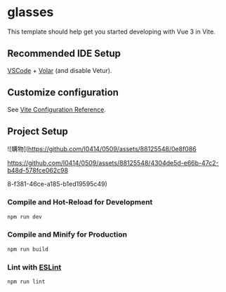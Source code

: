 # glasses

This template should help get you started developing with Vue 3 in Vite.

## Recommended IDE Setup

[VSCode](https://code.visualstudio.com/) + [Volar](https://marketplace.visualstudio.com/items?itemName=Vue.volar) (and disable Vetur).

## Customize configuration

See [Vite Configuration Reference](https://vitejs.dev/config/).


## Project Setup

![購物](https://github.com/I0414/0509/assets/88125548/0e8f086

https://github.com/I0414/0509/assets/88125548/4304de5d-e66b-47c2-b48d-578fce062c98

8-f381-46ce-a185-b1ed19595c49)


### Compile and Hot-Reload for Development

```sh
npm run dev
```

### Compile and Minify for Production

```sh
npm run build
```

### Lint with [ESLint](https://eslint.org/)

```sh
npm run lint
```
